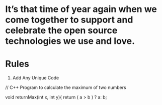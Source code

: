 
# It’s that time of year again when we come together to support and celebrate the open source technologies we use and love.
# Rules
1) Add Any Unique Code

// C++ Program to calculate the maximum of two numbers

void returnMax(int x, int y){
    return ( a > b ) ? a: b;
